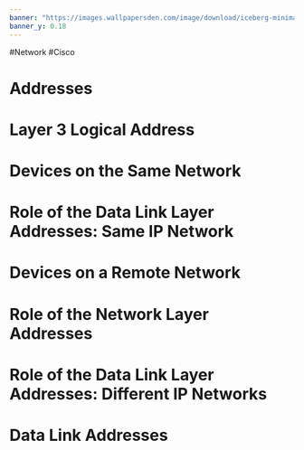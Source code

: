 ```yaml
---
banner: "https://images.wallpapersden.com/image/download/iceberg-minimal_a2lnaGWUmZqaraWkpJRnam1lrWZpaWU.jpg"
banner_y: 0.18
---
```


#Network #Cisco 


# Addresses 

# Layer 3 Logical Address

# Devices on the Same Network

# Role of the Data Link Layer Addresses: Same IP Network

# Devices on a Remote Network

# Role of the Network Layer Addresses

# Role of the Data Link Layer Addresses: Different IP Networks

# Data Link Addresses


